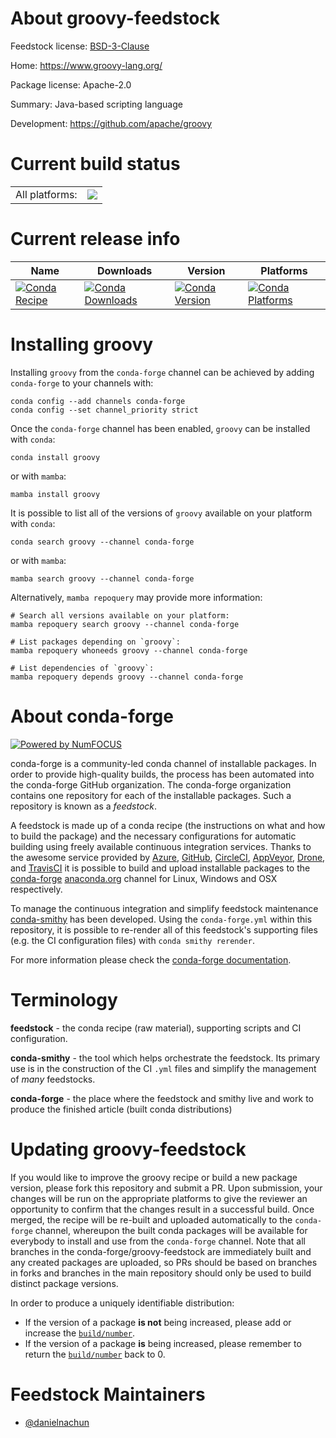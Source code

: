 About groovy-feedstock
======================

Feedstock license: [BSD-3-Clause](https://github.com/conda-forge/groovy-feedstock/blob/main/LICENSE.txt)

Home: https://www.groovy-lang.org/

Package license: Apache-2.0

Summary: Java-based scripting language

Development: https://github.com/apache/groovy

Current build status
====================


<table><tr><td>All platforms:</td>
    <td>
      <a href="https://dev.azure.com/conda-forge/feedstock-builds/_build/latest?definitionId=22914&branchName=main">
        <img src="https://dev.azure.com/conda-forge/feedstock-builds/_apis/build/status/groovy-feedstock?branchName=main">
      </a>
    </td>
  </tr>
</table>

Current release info
====================

| Name | Downloads | Version | Platforms |
| --- | --- | --- | --- |
| [![Conda Recipe](https://img.shields.io/badge/recipe-groovy-green.svg)](https://anaconda.org/conda-forge/groovy) | [![Conda Downloads](https://img.shields.io/conda/dn/conda-forge/groovy.svg)](https://anaconda.org/conda-forge/groovy) | [![Conda Version](https://img.shields.io/conda/vn/conda-forge/groovy.svg)](https://anaconda.org/conda-forge/groovy) | [![Conda Platforms](https://img.shields.io/conda/pn/conda-forge/groovy.svg)](https://anaconda.org/conda-forge/groovy) |

Installing groovy
=================

Installing `groovy` from the `conda-forge` channel can be achieved by adding `conda-forge` to your channels with:

```
conda config --add channels conda-forge
conda config --set channel_priority strict
```

Once the `conda-forge` channel has been enabled, `groovy` can be installed with `conda`:

```
conda install groovy
```

or with `mamba`:

```
mamba install groovy
```

It is possible to list all of the versions of `groovy` available on your platform with `conda`:

```
conda search groovy --channel conda-forge
```

or with `mamba`:

```
mamba search groovy --channel conda-forge
```

Alternatively, `mamba repoquery` may provide more information:

```
# Search all versions available on your platform:
mamba repoquery search groovy --channel conda-forge

# List packages depending on `groovy`:
mamba repoquery whoneeds groovy --channel conda-forge

# List dependencies of `groovy`:
mamba repoquery depends groovy --channel conda-forge
```


About conda-forge
=================

[![Powered by
NumFOCUS](https://img.shields.io/badge/powered%20by-NumFOCUS-orange.svg?style=flat&colorA=E1523D&colorB=007D8A)](https://numfocus.org)

conda-forge is a community-led conda channel of installable packages.
In order to provide high-quality builds, the process has been automated into the
conda-forge GitHub organization. The conda-forge organization contains one repository
for each of the installable packages. Such a repository is known as a *feedstock*.

A feedstock is made up of a conda recipe (the instructions on what and how to build
the package) and the necessary configurations for automatic building using freely
available continuous integration services. Thanks to the awesome service provided by
[Azure](https://azure.microsoft.com/en-us/services/devops/), [GitHub](https://github.com/),
[CircleCI](https://circleci.com/), [AppVeyor](https://www.appveyor.com/),
[Drone](https://cloud.drone.io/welcome), and [TravisCI](https://travis-ci.com/)
it is possible to build and upload installable packages to the
[conda-forge](https://anaconda.org/conda-forge) [anaconda.org](https://anaconda.org/)
channel for Linux, Windows and OSX respectively.

To manage the continuous integration and simplify feedstock maintenance
[conda-smithy](https://github.com/conda-forge/conda-smithy) has been developed.
Using the ``conda-forge.yml`` within this repository, it is possible to re-render all of
this feedstock's supporting files (e.g. the CI configuration files) with ``conda smithy rerender``.

For more information please check the [conda-forge documentation](https://conda-forge.org/docs/).

Terminology
===========

**feedstock** - the conda recipe (raw material), supporting scripts and CI configuration.

**conda-smithy** - the tool which helps orchestrate the feedstock.
                   Its primary use is in the construction of the CI ``.yml`` files
                   and simplify the management of *many* feedstocks.

**conda-forge** - the place where the feedstock and smithy live and work to
                  produce the finished article (built conda distributions)


Updating groovy-feedstock
=========================

If you would like to improve the groovy recipe or build a new
package version, please fork this repository and submit a PR. Upon submission,
your changes will be run on the appropriate platforms to give the reviewer an
opportunity to confirm that the changes result in a successful build. Once
merged, the recipe will be re-built and uploaded automatically to the
`conda-forge` channel, whereupon the built conda packages will be available for
everybody to install and use from the `conda-forge` channel.
Note that all branches in the conda-forge/groovy-feedstock are
immediately built and any created packages are uploaded, so PRs should be based
on branches in forks and branches in the main repository should only be used to
build distinct package versions.

In order to produce a uniquely identifiable distribution:
 * If the version of a package **is not** being increased, please add or increase
   the [``build/number``](https://docs.conda.io/projects/conda-build/en/latest/resources/define-metadata.html#build-number-and-string).
 * If the version of a package **is** being increased, please remember to return
   the [``build/number``](https://docs.conda.io/projects/conda-build/en/latest/resources/define-metadata.html#build-number-and-string)
   back to 0.

Feedstock Maintainers
=====================

* [@danielnachun](https://github.com/danielnachun/)

